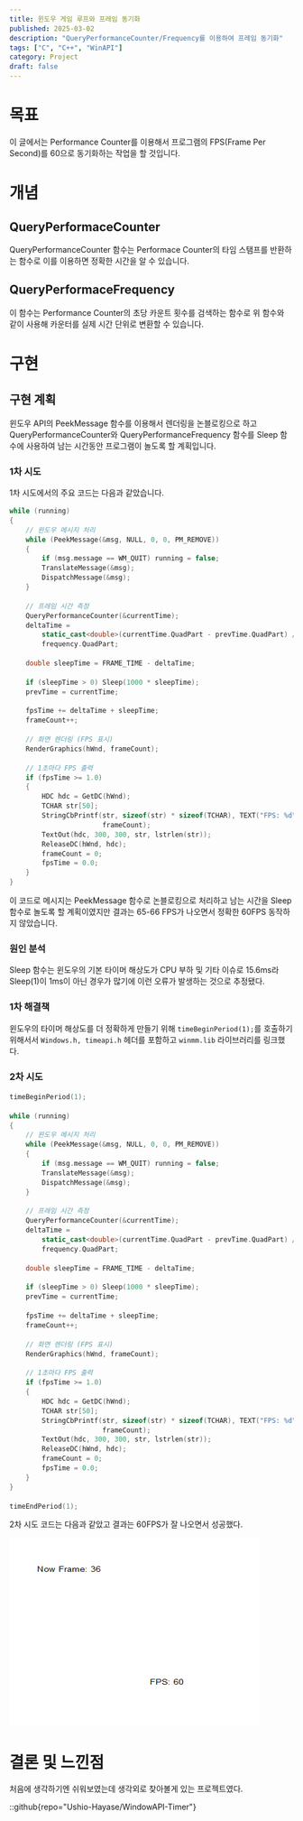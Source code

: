 ```yaml
---
title: 윈도우 게임 루프와 프레임 동기화
published: 2025-03-02
description: "QueryPerformanceCounter/Frequency를 이용하여 프레임 동기화"
tags: ["C", "C++", "WinAPI"]
category: Project
draft: false
---
```


# 목표

이 글에서는 Performance Counter를 이용해서 프로그램의 FPS(Frame Per Second)를 60으로 동기화하는 작업을 할 것입니다.

# 개념

## QueryPerformaceCounter

QueryPerformanceCounter 함수는 Performace Counter의 타임 스탬프를 반환하는 함수로 이를 이용하면 정확한 시간을 알 수 있습니다.

## QueryPerformaceFrequency

이 함수는 Performance Counter의 초당 카운트 횟수를 검색하는 함수로 위 함수와 같이 사용해 카운터를 실제 시간 단위로 변환할 수 있습니다.

# 구현

## 구현 계획

윈도우 API의 PeekMessage 함수를 이용해서 렌더링을 논블로킹으로 하고 QueryPerformanceCounter와 QueryPerformanceFrequency 함수를 Sleep 함수에 사용하여 남는 시간동안 프로그램이 놀도록 할 계획입니다.

### 1차 시도

1차 시도에서의 주요 코드는 다음과 같았습니다.

```cpp
while (running)
{
    // 윈도우 메시지 처리
    while (PeekMessage(&msg, NULL, 0, 0, PM_REMOVE))
    {
        if (msg.message == WM_QUIT) running = false;
        TranslateMessage(&msg);
        DispatchMessage(&msg);
    }

    // 프레임 시간 측정
    QueryPerformanceCounter(&currentTime);
    deltaTime =
        static_cast<double>(currentTime.QuadPart - prevTime.QuadPart) /
        frequency.QuadPart;

    double sleepTime = FRAME_TIME - deltaTime;

    if (sleepTime > 0) Sleep(1000 * sleepTime);
    prevTime = currentTime;

    fpsTime += deltaTime + sleepTime;
    frameCount++;

    // 화면 렌더링 (FPS 표시)
    RenderGraphics(hWnd, frameCount);

    // 1초마다 FPS 출력
    if (fpsTime >= 1.0)
    {
        HDC hdc = GetDC(hWnd);
        TCHAR str[50];
        StringCbPrintf(str, sizeof(str) * sizeof(TCHAR), TEXT("FPS: %d"),
                       frameCount);
        TextOut(hdc, 300, 300, str, lstrlen(str));
        ReleaseDC(hWnd, hdc);
        frameCount = 0;
        fpsTime = 0.0;
    }
}
```

이 코드로 메시지는 PeekMessage 함수로 논블로킹으로 처리하고 남는 시간을 Sleep 함수로 놀도록 할 계획이였지만 결과는 65-66 FPS가 나오면서 정확한 60FPS 동작하지 않았습니다.


### 원인 분석

Sleep 함수는 윈도우의 기본 타이머 해상도가 CPU 부하 및 기타 이슈로 15.6ms라 Sleep(1)이 1ms이 아닌 경우가 많기에 이런 오류가 발생하는 것으로 추정됐다.

### 1차 해결책

윈도우의 타이머 해상도를 더 정확하게 만들기 위해 `timeBeginPeriod(1);`를 호출하기 위해서서 `Windows.h, timeapi.h` 헤더를 포함하고 `winmm.lib` 라이브러리를 링크했다. 

### 2차 시도 

```cpp
timeBeginPeriod(1);

while (running)
{
    // 윈도우 메시지 처리
    while (PeekMessage(&msg, NULL, 0, 0, PM_REMOVE))
    {
        if (msg.message == WM_QUIT) running = false;
        TranslateMessage(&msg);
        DispatchMessage(&msg);
    }

    // 프레임 시간 측정
    QueryPerformanceCounter(&currentTime);
    deltaTime =
        static_cast<double>(currentTime.QuadPart - prevTime.QuadPart) /
        frequency.QuadPart;

    double sleepTime = FRAME_TIME - deltaTime;

    if (sleepTime > 0) Sleep(1000 * sleepTime);
    prevTime = currentTime;

    fpsTime += deltaTime + sleepTime;
    frameCount++;

    // 화면 렌더링 (FPS 표시)
    RenderGraphics(hWnd, frameCount);

    // 1초마다 FPS 출력
    if (fpsTime >= 1.0)
    {
        HDC hdc = GetDC(hWnd);
        TCHAR str[50];
        StringCbPrintf(str, sizeof(str) * sizeof(TCHAR), TEXT("FPS: %d"),
                       frameCount);
        TextOut(hdc, 300, 300, str, lstrlen(str));
        ReleaseDC(hWnd, hdc);
        frameCount = 0;
        fpsTime = 0.0;
    }
}

timeEndPeriod(1);
```

2차 시도 코드는 다음과 같았고 결과는 60FPS가 잘 나오면서 성공했다.

![성공](./image.png)


# 결론 및 느낀점

처음에 생각하기엔 쉬워보였는데 생각외로 찾아볼게 있는 프로젝트였다.

::github{repo="Ushio-Hayase/WindowAPI-Timer"}